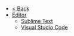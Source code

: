 - [< Back](/ 'Fool')
- [Editor](/editor/)
  - [Sublime Text](sublimetext.md)
  - [Visual Studio Code](vscode.md)
